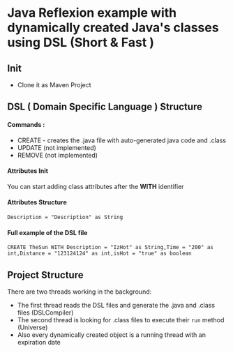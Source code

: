 # Java Reflexion example with dynamically created Java's classes using DSL (Short & Fast )

## Init
  * Clone it as Maven Project 
## DSL ( Domain Specific Language ) Structure  
#### Commands : 
  * CREATE - creates the .java file with auto-generated java code and .class
  * UPDATE (not implemented)
  * REMOVE (not implemented) 
#### Attributes Init 
 You can start adding class attributes after the **WITH** identifier
#### Attributes Structure 
 `Description = "Description" as String`
#### Full example of the DSL file
`CREATE TheSun WITH Description = "IzHot" as String,Time = "200" as int,Distance = "123124124" as int,isHot = "true" as boolean`

## Project Structure 
There are two threads working in the background: 
* The first thread reads the DSL files and generate the .java and .class files (DSLCompiler)
* The second thread is looking for .class files to execute their `run` method (Universe)
* Also every dynamically created object is a running thread with an expiration date
